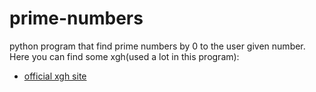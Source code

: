 # prime-numbers
python program that find prime numbers by 0 to the user given number.
Here you can find some xgh(used a lot in this program):
<ul>
  <li>
    <a href="https://xgohorse.com/"> official xgh site </a>
  </li>
</ul>
